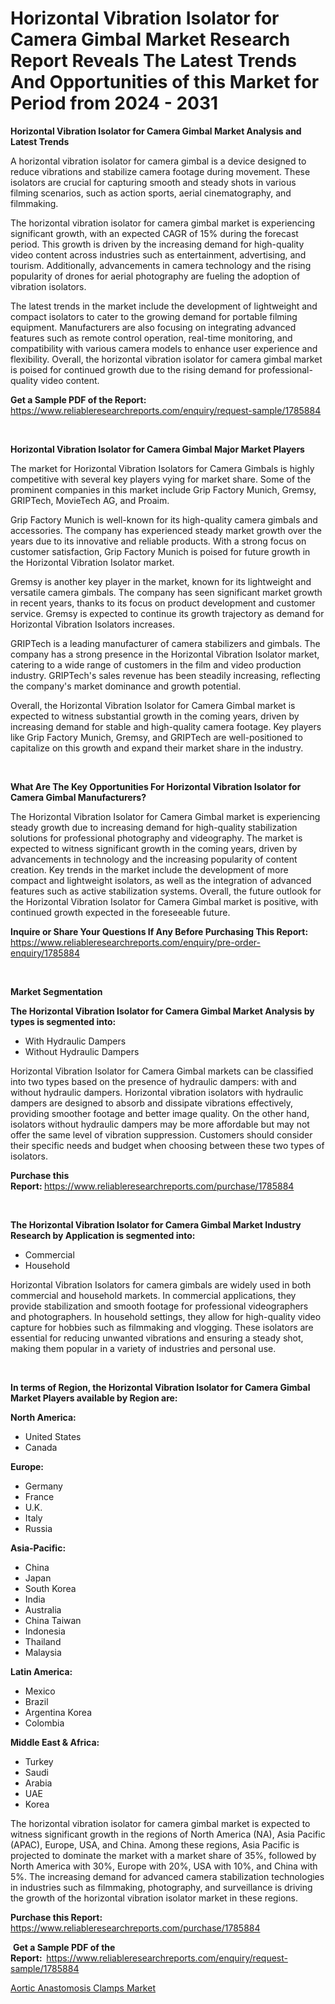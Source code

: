 <p><h1>Horizontal Vibration Isolator for Camera Gimbal Market Research Report Reveals The Latest Trends And Opportunities of this Market for Period from 2024 - 2031</h1></p><p><strong>Horizontal Vibration Isolator for Camera Gimbal Market Analysis and Latest Trends</strong></p>
<p><p>A horizontal vibration isolator for camera gimbal is a device designed to reduce vibrations and stabilize camera footage during movement. These isolators are crucial for capturing smooth and steady shots in various filming scenarios, such as action sports, aerial cinematography, and filmmaking.</p><p>The horizontal vibration isolator for camera gimbal market is experiencing significant growth, with an expected CAGR of 15% during the forecast period. This growth is driven by the increasing demand for high-quality video content across industries such as entertainment, advertising, and tourism. Additionally, advancements in camera technology and the rising popularity of drones for aerial photography are fueling the adoption of vibration isolators.</p><p>The latest trends in the market include the development of lightweight and compact isolators to cater to the growing demand for portable filming equipment. Manufacturers are also focusing on integrating advanced features such as remote control operation, real-time monitoring, and compatibility with various camera models to enhance user experience and flexibility. Overall, the horizontal vibration isolator for camera gimbal market is poised for continued growth due to the rising demand for professional-quality video content.</p></p>
<p><strong>Get a Sample PDF of the Report:&nbsp;</strong> <a href="https://www.reliableresearchreports.com/enquiry/request-sample/1785884">https://www.reliableresearchreports.com/enquiry/request-sample/1785884</a></p>
<p>&nbsp;</p>
<p><strong>Horizontal Vibration Isolator for Camera Gimbal Major Market Players</strong></p>
<p><p>The market for Horizontal Vibration Isolators for Camera Gimbals is highly competitive with several key players vying for market share. Some of the prominent companies in this market include Grip Factory Munich, Gremsy, GRIPTech, MovieTech AG, and Proaim.</p><p>Grip Factory Munich is well-known for its high-quality camera gimbals and accessories. The company has experienced steady market growth over the years due to its innovative and reliable products. With a strong focus on customer satisfaction, Grip Factory Munich is poised for future growth in the Horizontal Vibration Isolator market.</p><p>Gremsy is another key player in the market, known for its lightweight and versatile camera gimbals. The company has seen significant market growth in recent years, thanks to its focus on product development and customer service. Gremsy is expected to continue its growth trajectory as demand for Horizontal Vibration Isolators increases.</p><p>GRIPTech is a leading manufacturer of camera stabilizers and gimbals. The company has a strong presence in the Horizontal Vibration Isolator market, catering to a wide range of customers in the film and video production industry. GRIPTech's sales revenue has been steadily increasing, reflecting the company's market dominance and growth potential.</p><p>Overall, the Horizontal Vibration Isolator for Camera Gimbal market is expected to witness substantial growth in the coming years, driven by increasing demand for stable and high-quality camera footage. Key players like Grip Factory Munich, Gremsy, and GRIPTech are well-positioned to capitalize on this growth and expand their market share in the industry.</p></p>
<p>&nbsp;</p>
<p><strong>What Are The Key Opportunities For Horizontal Vibration Isolator for Camera Gimbal Manufacturers?</strong></p>
<p><p>The Horizontal Vibration Isolator for Camera Gimbal market is experiencing steady growth due to increasing demand for high-quality stabilization solutions for professional photography and videography. The market is expected to witness significant growth in the coming years, driven by advancements in technology and the increasing popularity of content creation. Key trends in the market include the development of more compact and lightweight isolators, as well as the integration of advanced features such as active stabilization systems. Overall, the future outlook for the Horizontal Vibration Isolator for Camera Gimbal market is positive, with continued growth expected in the foreseeable future.</p></p>
<p><strong>Inquire or Share Your Questions If Any Before Purchasing This Report:</strong> <a href="https://www.reliableresearchreports.com/enquiry/pre-order-enquiry/1785884">https://www.reliableresearchreports.com/enquiry/pre-order-enquiry/1785884</a></p>
<p>&nbsp;</p>
<p><strong>Market Segmentation</strong></p>
<p><strong>The Horizontal Vibration Isolator for Camera Gimbal Market Analysis by types is segmented into:</strong></p>
<p><ul><li>With Hydraulic Dampers</li><li>Without Hydraulic Dampers</li></ul></p>
<p><p>Horizontal Vibration Isolator for Camera Gimbal markets can be classified into two types based on the presence of hydraulic dampers: with and without hydraulic dampers. Horizontal vibration isolators with hydraulic dampers are designed to absorb and dissipate vibrations effectively, providing smoother footage and better image quality. On the other hand, isolators without hydraulic dampers may be more affordable but may not offer the same level of vibration suppression. Customers should consider their specific needs and budget when choosing between these two types of isolators.</p></p>
<p><strong>Purchase this Report:&nbsp;</strong><a href="https://www.reliableresearchreports.com/purchase/1785884">https://www.reliableresearchreports.com/purchase/1785884</a></p>
<p>&nbsp;</p>
<p><strong>The Horizontal Vibration Isolator for Camera Gimbal Market Industry Research by Application is segmented into:</strong></p>
<p><ul><li>Commercial</li><li>Household</li></ul></p>
<p><p>Horizontal Vibration Isolators for camera gimbals are widely used in both commercial and household markets. In commercial applications, they provide stabilization and smooth footage for professional videographers and photographers. In household settings, they allow for high-quality video capture for hobbies such as filmmaking and vlogging. These isolators are essential for reducing unwanted vibrations and ensuring a steady shot, making them popular in a variety of industries and personal use.</p></p>
<p>&nbsp;</p>
<p><strong>In terms of Region, the Horizontal Vibration Isolator for Camera Gimbal Market Players available by Region are:</strong></p>
<p>
    <p> <strong> North America: </strong>
        <ul>
            <li>United States</li>
            <li>Canada</li>
        </ul>
        </p> 
    <p> <strong> Europe: </strong>
        <ul>
            <li>Germany</li>
            <li>France</li>
            <li>U.K.</li>
            <li>Italy</li>
            <li>Russia</li>
        </ul>
        </p> 
    <p> <strong> Asia-Pacific: </strong>
        <ul>
            <li>China</li>
            <li>Japan</li>
            <li>South Korea</li>
            <li>India</li>
            <li>Australia</li>
            <li>China Taiwan</li>
            <li>Indonesia</li>
            <li>Thailand</li>
            <li>Malaysia</li>
        </ul>
        </p> 
    <p> <strong> Latin America: </strong>
        <ul>
            <li>Mexico</li>
            <li>Brazil</li>
            <li>Argentina Korea</li>
            <li>Colombia</li>
        </ul>
        </p> 
    <p> <strong> Middle East & Africa: </strong>
        <ul>
            <li>Turkey</li>
            <li>Saudi</li>
            <li>Arabia</li>
            <li>UAE</li>
            <li>Korea</li>
        </ul>
    </p>
    </p>
<p><p>The horizontal vibration isolator for camera gimbal market is expected to witness significant growth in the regions of North America (NA), Asia Pacific (APAC), Europe, USA, and China. Among these regions, Asia Pacific is projected to dominate the market with a market share of 35%, followed by North America with 30%, Europe with 20%, USA with 10%, and China with 5%. The increasing demand for advanced camera stabilization technologies in industries such as filmmaking, photography, and surveillance is driving the growth of the horizontal vibration isolator market in these regions.</p></p>
<p><strong>Purchase this Report: </strong><a href="https://www.reliableresearchreports.com/purchase/1785884">https://www.reliableresearchreports.com/purchase/1785884</a></p>
<p>&nbsp;<strong>Get a Sample PDF of the Report:&nbsp;&nbsp;</strong><a href="https://www.reliableresearchreports.com/enquiry/request-sample/1785884">https://www.reliableresearchreports.com/enquiry/request-sample/1785884</a></p>
<p><strong></strong></p>
<p><p><a href="https://github.com/brenzgnarento/Market-Research-Report-List-1/blob/main/aortic-anastomosis-clamps-market.md">Aortic Anastomosis Clamps Market</a></p></p>